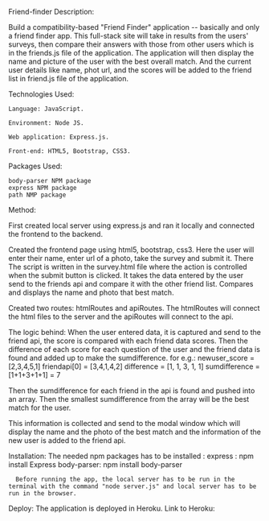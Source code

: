 Friend-finder
Description:

  Build a compatibility-based "Friend Finder" application -- basically and only a friend finder app. This full-stack site will take in results from the users' surveys, then compare their answers with those from other users which is in the friends.js file of the application. The application will then display the name and picture of the user with the best overall match. And the current user details like name, phot url, and the scores will be added to the friend list in friend.js file of the application.

Technologies Used:

  	Language: JavaScript.

  	Environment: Node JS.

  	Web application: Express.js.

  	Front-end: HTML5, Bootstrap, CSS3.

Packages Used:

    body-parser NPM package
    express NPM package
    path NMP package

Method:

  First created local server using express.js and ran it locally and connected the frontend to the backend.

  Created the frontend page using html5, bootstrap, css3. Here the user will enter their name, enter url of a photo, take the survey and submit it. There The script is written in the survey.html file where the action is controlled when the submit button is clicked. It takes the data entered by the user send to the friends api and compare it with the other friend list. Compares and displays the name and photo that best match.

  Created two routes: htmlRoutes and apiRoutes. The htmlRoutes will connect the html files to the server and the apiRoutes will connect to the api.

The logic behind:
  When the user entered data, it is captured and send to the friend api, the score is compared with each friend data scores. Then the difference of each score for each question of the user and the friend data is found and added up to make the sumdifference.
  for e.g.:
    newuser_score = [2,3,4,5,1]
    friendapi[0] = [3,4,1,4,2]
    difference = [1, 1, 3, 1, 1]
    sumdifference = [1+1+3+1+1] = 7

  Then the sumdifference for each friend in the api is found and pushed into an array. Then the smallest sumdifference from the array will be the best match for the user.

  This information is collected and send to the modal window which will display the name and the photo of the best match and the information of the new user is added to the friend api.

  Installation:
    The needed npm packages has to be installed :
      express : npm install Express
      body-parser: npm install body-parser

      Before running the app, the local server has to be run in the terminal with the command "node server.js" and local server has to be run in the browser.

  Deploy:
     The application is deployed in Heroku.
     Link to Heroku:
